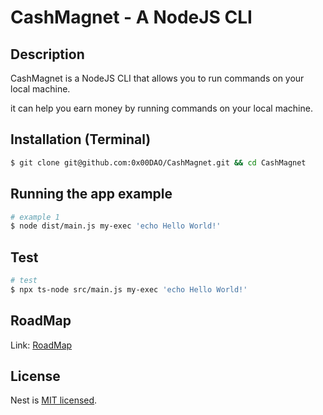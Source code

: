 # CashMagnet - A NodeJS CLI

## Description

CashMagnet is a NodeJS CLI that allows you to run commands on your local machine.

it can help you earn money by running commands on your local machine.

## Installation (Terminal)

```bash
$ git clone git@github.com:0x00DAO/CashMagnet.git && cd CashMagnet

```

## Running the app example

```bash
# example 1
$ node dist/main.js my-exec 'echo Hello World!'
```

## Test

```bash
# test
$ npx ts-node src/main.js my-exec 'echo Hello World!'

```

## RoadMap

Link: [RoadMap](RoadMap.md)

## License

Nest is [MIT licensed](LICENSE).

